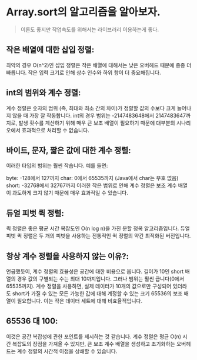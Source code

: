 # Array.sort의 알고리즘을 알아보자.
> 이론도 좋지만 작업속도를 위해서는 라이브러리 이용하는게 좋다.

## 작은 배열에 대한 삽입 정렬:
최악의 경우 O(n^2)인 삽입 정렬은 작은 배열에 대해서는 낮은 오버헤드 때문에 종종 더 빠릅니다. 작은 입력 크기로 인해 상수 인수와 하위 항이 더 중요해집니다.

## int의 범위와 계수 정렬:
계수 정렬은 숫자의 범위 (즉, 최대와 최소 간의 차이)가 정렬할 값의 수보다 크게 늘어나지 않을 때 가장 잘 작동합니다. int의 경우 범위는 -2147483648에서 2147483647까지로, 발생 횟수를 계산하기 위해 매우 큰 보조 배열이 필요하기 때문에 대부분의 시나리오에서 효과적으로 처리할 수 없습니다.

## 바이트, 문자, 짧은 값에 대한 계수 정렬:
이러한 타입의 범위는 훨씬 작습니다. 예를 들면:

byte: -128에서 127까지
char: 0에서 65535까지 (Java에서 char는 부호 없음)
short: -32768에서 32767까지
이러한 작은 범위로 인해 계수 정렬은 보조 계수 배열이 과도하게 크지 않기 때문에 매우 효과적일 수 있습니다.

## 듀얼 피벗 퀵 정렬:
퀵 정렬은 좋은 평균 시간 복잡도인 O(n log n)을 가진 분할 정복 알고리즘입니다. 듀얼 피벗 퀵 정렬은 두 개의 피벗을 사용하는 전통적인 퀵 정렬의 약간 최적화된 버전입니다.

## 항상 계수 정렬을 사용하지 않는 이유?:
언급했듯이, 계수 정렬의 효율성은 공간에 대한 비용으로 옵니다. 길이가 10인 short 배열의 경우 값의 구별되는 수는 최대 10까지입니다. 그러나 범위는 훨씬 큽니다(0에서 65535까지). 계수 정렬을 사용하면, 실제 데이터가 10개의 값으로만 구성되어 있더라도 short가 가질 수 있는 모든 가능한 값에 대해 계정할 수 있는 크기 65536의 보조 배열이 필요합니다. 이는 작은 데이터 세트에 대해 비효율적입니다.

## 65536 대 100:
이것은 공간 복잡성에 관한 포인트를 제시하는 것 같습니다. 계수 정렬은 평균 O(n) 시간 복잡도의 장점을 가져올 수 있지만, 큰 보조 계수 배열을 생성하고 초기화하는 오버헤드는 계수 정렬의 시간적 이점을 상쇄할 수 있습니다.

